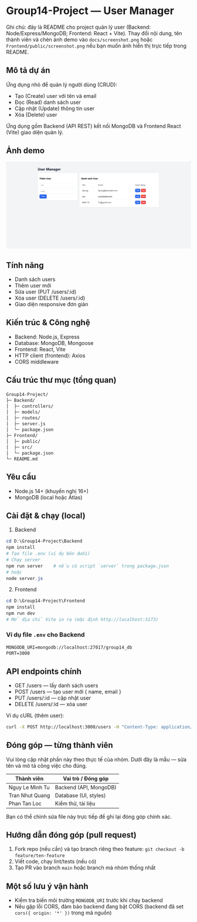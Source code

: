 # Group14-Project — User Manager

Ghi chú: đây là README cho project quản lý user (Backend: Node/Express/MongoDB; Frontend: React + Vite). Thay đổi nội dung, tên thành viên và chèn ảnh demo vào `docs/screenshot.png` hoặc `Frontend/public/screenshot.png` nếu bạn muốn ảnh hiển thị trực tiếp trong README.

## Mô tả dự án

Ứng dụng nhỏ để quản lý người dùng (CRUD):
- Tạo (Create) user với tên và email
- Đọc (Read) danh sách user
- Cập nhật (Update) thông tin user
- Xóa (Delete) user

Ứng dụng gồm Backend (API REST) kết nối MongoDB và Frontend React (Vite) giao diện quản lý.

## Ảnh demo

![App screenshot](image.png)

## Tính năng

- Danh sách users
- Thêm user mới
- Sửa user (PUT /users/:id)
- Xóa user (DELETE /users/:id)
- Giao diện responsive đơn giản

## Kiến trúc & Công nghệ

- Backend: Node.js, Express
- Database: MongoDB, Mongoose
- Frontend: React, Vite
- HTTP client (frontend): Axios
- CORS middleware

## Cấu trúc thư mục (tổng quan)

```
Group14-Project/
├─ Backend/
│  ├─ controllers/
│  ├─ models/
│  ├─ routes/
│  ├─ server.js
│  └─ package.json
├─ Frontend/
│  ├─ public/
│  ├─ src/
│  └─ package.json
└─ README.md
```

## Yêu cầu

- Node.js 14+ (khuyến nghị 16+)
- MongoDB (local hoặc Atlas)

## Cài đặt & chạy (local)

1) Backend

```powershell
cd D:\Group14-Project\Backend
npm install
# Tạo file .env (ví dụ bên dưới)
# Chạy server
npm run server    # nếu có script `server` trong package.json
# hoặc
node server.js
```

2) Frontend

```powershell
cd D:\Group14-Project\Frontend
npm install
npm run dev
# Mở địa chỉ Vite in ra (mặc định http://localhost:5173)
```

### Ví dụ file `.env` cho Backend

```
MONGODB_URI=mongodb://localhost:27017/group14_db
PORT=3000
```

## API endpoints chính

- GET /users — lấy danh sách users
- POST /users — tạo user mới { name, email }
- PUT /users/:id — cập nhật user
- DELETE /users/:id — xóa user

Ví dụ cURL (thêm user):

```bash
curl -X POST http://localhost:3000/users -H "Content-Type: application/json" -d '{"name":"Nguyen","email":"nguyen@example.com"}'
```

## Đóng góp — từng thành viên

Vui lòng cập nhật phần này theo thực tế của nhóm. Dưới đây là mẫu — sửa tên và mô tả công việc cho đúng.

| Thành viên | Vai trò / Đóng góp |
|---|---|
| Nguy Le Minh Tu | Backend (API, MongoDB) |
| Tran Nhut Quang | Database (UI, styles) |
| Phan Tan Loc | Kiểm thử, tài liệu |

Bạn có thể chỉnh sửa file này trực tiếp để ghi lại đóng góp chính xác.

## Hướng dẫn đóng góp (pull request)

1. Fork repo (nếu cần) và tạo branch riêng theo feature: `git checkout -b feature/ten-feature`
2. Viết code, chạy lint/tests (nếu có)
3. Tạo PR vào branch `main` hoặc branch mà nhóm thống nhất

## Một số lưu ý vận hành

- Kiểm tra biến môi trường `MONGODB_URI` trước khi chạy backend
- Nếu gặp lỗi CORS, đảm bảo backend đang bật CORS (backend đã set `cors({ origin: '*' })` trong mã nguồn)
